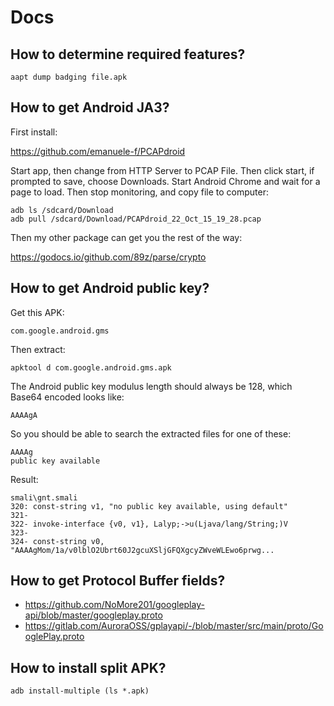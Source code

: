 # Docs

## How to determine required features?

~~~
aapt dump badging file.apk
~~~

## How to get Android JA3?

First install:

https://github.com/emanuele-f/PCAPdroid

Start app, then change from HTTP Server to PCAP File. Then click start, if
prompted to save, choose Downloads. Start Android Chrome and wait for a page to
load. Then stop monitoring, and copy file to computer:

~~~
adb ls /sdcard/Download
adb pull /sdcard/Download/PCAPdroid_22_Oct_15_19_28.pcap
~~~

Then my other package can get you the rest of the way:

https://godocs.io/github.com/89z/parse/crypto

## How to get Android public key?

Get this APK:

~~~
com.google.android.gms
~~~

Then extract:

~~~
apktool d com.google.android.gms.apk
~~~

The Android public key modulus length should always be 128, which Base64 encoded
looks like:

~~~
AAAAgA
~~~

So you should be able to search the extracted files for one of these:

~~~
AAAAg
public key available
~~~

Result:

~~~
smali\gnt.smali
320: const-string v1, "no public key available, using default"
321-
322- invoke-interface {v0, v1}, Lalyp;->u(Ljava/lang/String;)V
323-
324- const-string v0, "AAAAgMom/1a/v0lblO2Ubrt60J2gcuXSljGFQXgcyZWveWLEwo6prwg...
~~~

## How to get Protocol Buffer fields?

- https://github.com/NoMore201/googleplay-api/blob/master/googleplay.proto
- https://gitlab.com/AuroraOSS/gplayapi/-/blob/master/src/main/proto/GooglePlay.proto

## How to install split APK?

~~~
adb install-multiple (ls *.apk)
~~~
